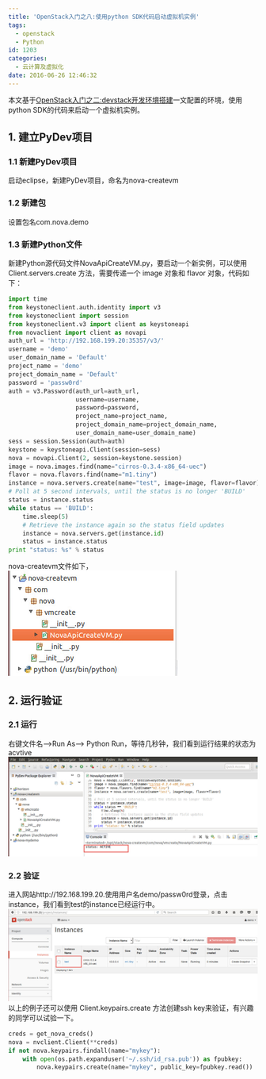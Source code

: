 ```yaml
---
title: 'OpenStack入门之八:使用python SDK代码启动虚拟机实例'
tags:
  - openstack
  - Python
id: 1203
categories:
  - 云计算及虚拟化
date: 2016-06-26 12:46:32
---
```


本文基于[OpenStack入门之二:devstack开发环境搭建](/2016/05/openstack-devstack/)一文配置的环境，使用python SDK的代码来启动一个虚拟机实例。
## 1. 建立PyDev项目
### 1.1 新建PyDev项目
启动eclipse，新建PyDev项目，命名为nova-createvm
### 1.2 新建包
设置包名com.nova.demo
### 1.3 新建Python文件
新建Python源代码文件NovaApiCreateVM.py，要启动一个新实例，可以使用 Client.servers.create 方法，需要传递一个 image 对象和 flavor 对象，代码如下：

```python
import time
from keystoneclient.auth.identity import v3
from keystoneclient import session
from keystoneclient.v3 import client as keystoneapi
from novaclient import client as novapi
auth_url = 'http://192.168.199.20:35357/v3/'
username = 'demo'
user_domain_name = 'Default'
project_name = 'demo'
project_domain_name = 'Default'
password = 'passw0rd'
auth = v3.Password(auth_url=auth_url,
                   username=username,
                   password=password,
                   project_name=project_name,
                   project_domain_name=project_domain_name,
                   user_domain_name=user_domain_name)
sess = session.Session(auth=auth)
keystone = keystoneapi.Client(session=sess)
nova = novapi.Client(2, session=keystone.session)
image = nova.images.find(name="cirros-0.3.4-x86_64-uec")
flavor = nova.flavors.find(name="m1.tiny")
instance = nova.servers.create(name="test", image=image, flavor=flavor)
# Poll at 5 second intervals, until the status is no longer 'BUILD'
status = instance.status
while status == 'BUILD':
    time.sleep(5)
    # Retrieve the instance again so the status field updates
    instance = nova.servers.get(instance.id)
    status = instance.status
print "status: %s" % status
```    
nova-createvm文件如下，
![2016-06-26_12-29-37](/uploads/2016/06/2016-06-26_12-29-37.jpg)

## 2. 运行验证
### 2.1 运行
右键文件名-->Run As--> Python Run，等待几秒钟，我们看到运行结果的状态为acvtive
![2016-06-26_12-08-50](/uploads/2016/06/2016-06-26_12-08-50.jpg)
### 2.2 验证
进入网站http://192.168.199.20.使用用户名demo/passw0rd登录，点击instance，我们看到test的instance已经运行中。
![2016-06-26_12-06-37](/uploads/2016/06/2016-06-26_12-06-37.jpg)
以上的例子还可以使用 Client.keypairs.create 方法创建ssh key来验证，有兴趣的同学可以试验一下。

```python
creds = get_nova_creds()
nova = nvclient.Client(**creds)
if not nova.keypairs.findall(name="mykey"):
    with open(os.path.expanduser('~/.ssh/id_rsa.pub')) as fpubkey:
        nova.keypairs.create(name="mykey", public_key=fpubkey.read())
```    